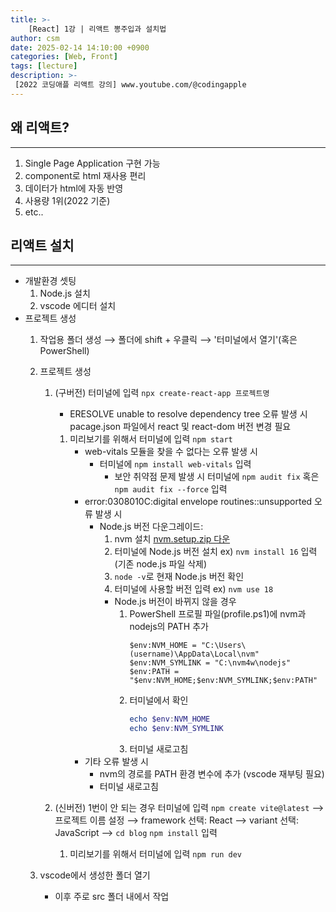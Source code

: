 ```yaml
---
title: >-
    [React] 1강 | 리액트 뽕주입과 설치법
author: csm
date: 2025-02-14 14:10:00 +0900
categories: [Web, Front]
tags: [lecture]
description: >-
 [2022 코딩애플 리액트 강의] www.youtube.com/@codingapple
---
```


## 왜 리액트?
---
1. Single Page Application 구현 가능
2. component로 html 재사용 편리
3. 데이터가 html에 자동 반영
4. 사용량 1위(2022 기준)
5. etc..

## 리액트 설치
---
- 개발환경 셋팅
    1. Node.js 설치
    2. vscode 에디터 설치
- 프로젝트 생성
    1. 작업용 폴더 생성 ⟶ 폴더에 shift + 우클릭 ⟶ '터미널에서 열기'(혹은 PowerShell)
    2. 프로젝트 생성
        1. (구버전) 터미널에 입력 `npx create-react-app 프로젝트명` 
            - ERESOLVE unable to resolve dependency tree 오류 발생 시
                pacage.json 파일에서 react 및 react-dom 버전 변경 필요
            1. 미리보기를 위해서 터미널에 입력 `npm start`
                - web-vitals 모듈을 찾을 수 없다는 오류 발생 시
                    - 터미널에 `npm install web-vitals` 입력  
                        - 보안 취약점 문제 발생 시
                                터미널에 `npm audit fix` 혹은 `npm audit fix --force` 입력
                - error:0308010C:digital envelope routines::unsupported 오류 발생 시
                    - Node.js 버전 다운그레이드:
                        1. nvm 설치 [nvm.setup.zip 다운](https://github.com/coreybutler/nvm-windows/releases)
                        2. 터미널에 Node.js 버전 설치 ex) `nvm install 16` 입력 (기존 node.js 파일 삭제)
                        3. `node -v`로 현재 Node.js 버전 확인
                        4. 터미널에 사용할 버전 입력 ex) `nvm use 18`
                        - Node.js 버전이 바뀌지 않을 경우
                            1. PowerShell 프로필 파일(profile.ps1)에 nvm과 nodejs의 PATH 추가
                                ```
                                $env:NVM_HOME = "C:\Users\(username)\AppData\Local\nvm"
                                $env:NVM_SYMLINK = "C:\nvm4w\nodejs"
                                $env:PATH = "$env:NVM_HOME;$env:NVM_SYMLINK;$env:PATH"
                                ```
                            2. 터미널에서 확인
                                ```powershell
                                echo $env:NVM_HOME
                                echo $env:NVM_SYMLINK
                                ```
                            3. 터미널 새로고침
                - 기타 오류 발생 시
                    - nvm의 경로를 PATH 환경 변수에 추가 (vscode 재부팅 필요)
                    - 터미널 새로고침
            
        2. (신버전) 1번이 안 되는 경우 터미널에 입력 `npm create vite@latest`
             ⟶ 프로젝트 이름 설정 ⟶ framework 선택: React ⟶ variant 선택: JavaScript 
             ⟶ `cd blog` `npm install` 입력
             1. 미리보기를 위해서 터미널에 입력 `npm run dev`

    3. vscode에서 생성한 폴더 열기
        - 이후 주로 src 폴더 내에서 작업

